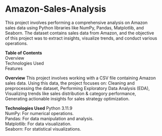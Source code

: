 # Amazon-Sales-Analysis
This project involves performing a comprehensive analysis on Amazon sales data using Python libraries like NumPy, Pandas, Matplotlib, and Seaborn. The dataset contains sales data from Amazon, and the objective of this project was to extract insights, visualize trends, and conduct various operations.

**Table of Contents**  
Overview  
Technologies Used  
Features


**Overview**
This project involves working with a CSV file containing Amazon sales data. Using this data, the project focuses on:
Cleaning and preprocessing the dataset, Performing Exploratory Data Analysis (EDA), Visualizing trends like sales distribution & category performance, Generating actionable insights for sales strategy optimization.

**Technologies Used**
Python 3.11.9  
NumPy: For numerical operations.  
Pandas: For data manipulation and analysis.  
Matplotlib: For data visualization.  
Seaborn: For statistical visualizations.  
